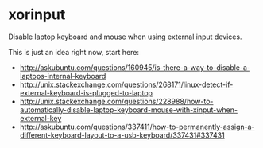 # xorinput
Disable laptop keyboard and mouse when using external input devices.

This is just an idea right now, start here:
* http://askubuntu.com/questions/160945/is-there-a-way-to-disable-a-laptops-internal-keyboard
* http://unix.stackexchange.com/questions/268171/linux-detect-if-external-keyboard-is-plugged-to-laptop
* http://unix.stackexchange.com/questions/228988/how-to-automatically-disable-laptop-keyboard-mouse-with-xinput-when-external-key
* http://askubuntu.com/questions/337411/how-to-permanently-assign-a-different-keyboard-layout-to-a-usb-keyboard/337431#337431
